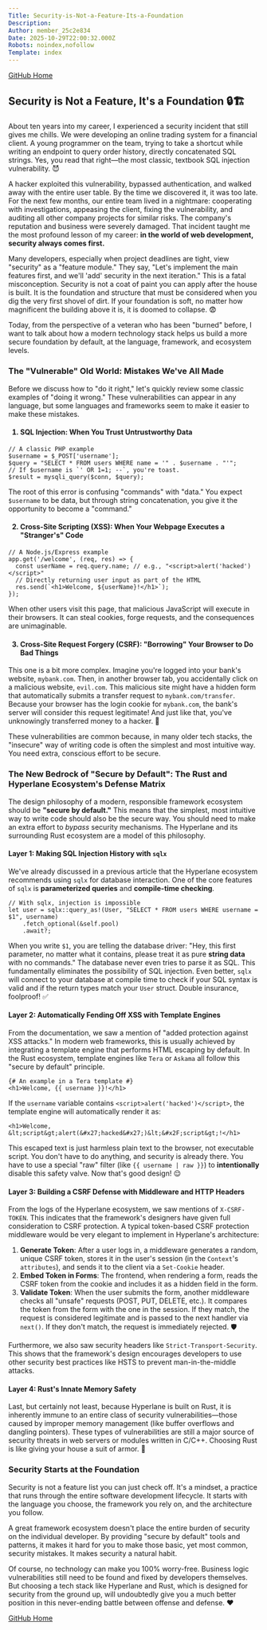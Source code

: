 ```yaml
---
Title: Security-is-Not-a-Feature-Its-a-Foundation
Description: 
Author: member_25c2e834
Date: 2025-10-29T22:00:32.000Z
Robots: noindex,nofollow
Template: index
---
```

<p><a href="https://github.com/hyperlane-dev/hyperlane" rel="noopener noreferrer">GitHub Home</a></p>

<h2>
  
  
  Security is Not a Feature, It's a Foundation 🔒🏗️
</h2>

<p>About ten years into my career, I experienced a security incident that still gives me chills. We were developing an online trading system for a financial client. A young programmer on the team, trying to take a shortcut while writing an endpoint to query order history, directly concatenated SQL strings. Yes, you read that right—the most classic, textbook SQL injection vulnerability. 😈</p>

<p>A hacker exploited this vulnerability, bypassed authentication, and walked away with the entire user table. By the time we discovered it, it was too late. For the next few months, our entire team lived in a nightmare: cooperating with investigations, appeasing the client, fixing the vulnerability, and auditing all other company projects for similar risks. The company's reputation and business were severely damaged. That incident taught me the most profound lesson of my career: <strong>in the world of web development, security always comes first.</strong></p>

<p>Many developers, especially when project deadlines are tight, view "security" as a "feature module." They say, "Let's implement the main features first, and we'll 'add' security in the next iteration." This is a fatal misconception. Security is not a coat of paint you can apply after the house is built. It is the foundation and structure that must be considered when you dig the very first shovel of dirt. If your foundation is soft, no matter how magnificent the building above it is, it is doomed to collapse. 😨</p>

<p>Today, from the perspective of a veteran who has been "burned" before, I want to talk about how a modern technology stack helps us build a more secure foundation by default, at the language, framework, and ecosystem levels.</p>

<h3>
  
  
  The "Vulnerable" Old World: Mistakes We've All Made
</h3>

<p>Before we discuss how to "do it right," let's quickly review some classic examples of "doing it wrong." These vulnerabilities can appear in any language, but some languages and frameworks seem to make it easier to make these mistakes.</p>

<h4>
  
  
  1. SQL Injection: When You Trust Untrustworthy Data
</h4>



<div class="highlight js-code-highlight">
<pre class="highlight php"><code><span class="c1">// A classic PHP example</span>
<span class="nv">$username</span> <span class="o">=</span> <span class="nv">$_POST</span><span class="p">[</span><span class="s1">'username'</span><span class="p">];</span>
<span class="nv">$query</span> <span class="o">=</span> <span class="s2">"SELECT * FROM users WHERE name = '"</span> <span class="mf">.</span> <span class="nv">$username</span> <span class="mf">.</span> <span class="s2">"'"</span><span class="p">;</span>
<span class="c1">// If $username is `' OR 1=1; --`, you're toast.</span>
<span class="nv">$result</span> <span class="o">=</span> <span class="nf">mysqli_query</span><span class="p">(</span><span class="nv">$conn</span><span class="p">,</span> <span class="nv">$query</span><span class="p">);</span>
</code></pre>

</div>



<p>The root of this error is confusing "commands" with "data." You expect <code>$username</code> to be data, but through string concatenation, you give it the opportunity to become a "command."</p>

<h4>
  
  
  2. Cross-Site Scripting (XSS): When Your Webpage Executes a "Stranger's" Code
</h4>



<div class="highlight js-code-highlight">
<pre class="highlight javascript"><code><span class="c1">// A Node.js/Express example</span>
<span class="nx">app</span><span class="p">.</span><span class="nf">get</span><span class="p">(</span><span class="dl">'</span><span class="s1">/welcome</span><span class="dl">'</span><span class="p">,</span> <span class="p">(</span><span class="nx">req</span><span class="p">,</span> <span class="nx">res</span><span class="p">)</span> <span class="o">=&gt;</span> <span class="p">{</span>
  <span class="kd">const</span> <span class="nx">userName</span> <span class="o">=</span> <span class="nx">req</span><span class="p">.</span><span class="nx">query</span><span class="p">.</span><span class="nx">name</span><span class="p">;</span> <span class="c1">// e.g., "&lt;script&gt;alert('hacked')&lt;/script&gt;"</span>
  <span class="c1">// Directly returning user input as part of the HTML</span>
  <span class="nx">res</span><span class="p">.</span><span class="nf">send</span><span class="p">(</span><span class="s2">`&lt;h1&gt;Welcome, </span><span class="p">${</span><span class="nx">userName</span><span class="p">}</span><span class="s2">!&lt;/h1&gt;`</span><span class="p">);</span>
<span class="p">});</span>
</code></pre>

</div>



<p>When other users visit this page, that malicious JavaScript will execute in their browsers. It can steal cookies, forge requests, and the consequences are unimaginable.</p>

<h4>
  
  
  3. Cross-Site Request Forgery (CSRF): "Borrowing" Your Browser to Do Bad Things
</h4>

<p>This one is a bit more complex. Imagine you're logged into your bank's website, <code>mybank.com</code>. Then, in another browser tab, you accidentally click on a malicious website, <code>evil.com</code>. This malicious site might have a hidden form that automatically submits a transfer request to <code>mybank.com/transfer</code>. Because your browser has the login cookie for <code>mybank.com</code>, the bank's server will consider this request legitimate! And just like that, you've unknowingly transferred money to a hacker. 💸</p>

<p>These vulnerabilities are common because, in many older tech stacks, the "insecure" way of writing code is often the simplest and most intuitive way. You need extra, conscious effort to be secure.</p>

<h3>
  
  
  The New Bedrock of "Secure by Default": The Rust and Hyperlane Ecosystem's Defense Matrix
</h3>

<p>The design philosophy of a modern, responsible framework ecosystem should be <strong>"secure by default."</strong> This means that the simplest, most intuitive way to write code should also be the secure way. You should need to make an extra effort to <em>bypass</em> security mechanisms. The Hyperlane and its surrounding Rust ecosystem are a model of this philosophy.</p>

<h4>
  
  
  Layer 1: Making SQL Injection History with <code>sqlx</code>
</h4>

<p>We've already discussed in a previous article that the Hyperlane ecosystem recommends using <code>sqlx</code> for database interaction. One of the core features of <code>sqlx</code> is <strong>parameterized queries</strong> and <strong>compile-time checking</strong>.<br>
</p>

<div class="highlight js-code-highlight">
<pre class="highlight rust"><code><span class="c1">// With sqlx, injection is impossible</span>
<span class="k">let</span> <span class="n">user</span> <span class="o">=</span> <span class="nn">sqlx</span><span class="p">::</span><span class="nd">query_as!</span><span class="p">(</span><span class="n">User</span><span class="p">,</span> <span class="s">"SELECT * FROM users WHERE username = $1"</span><span class="p">,</span> <span class="n">username</span><span class="p">)</span>
    <span class="nf">.fetch_optional</span><span class="p">(</span><span class="o">&amp;</span><span class="k">self</span><span class="py">.pool</span><span class="p">)</span>
    <span class="k">.await</span><span class="o">?</span><span class="p">;</span>
</code></pre>

</div>



<p>When you write <code>$1</code>, you are telling the database driver: "Hey, this first parameter, no matter what it contains, please treat it as pure <strong>string data</strong> with no commands." The database never even tries to parse it as SQL. This fundamentally eliminates the possibility of SQL injection. Even better, <code>sqlx</code> will connect to your database at compile time to check if your SQL syntax is valid and if the return types match your <code>User</code> struct. Double insurance, foolproof! ✅</p>

<h4>
  
  
  Layer 2: Automatically Fending Off XSS with Template Engines
</h4>

<p>From the documentation, we saw a mention of "added protection against XSS attacks." In modern web frameworks, this is usually achieved by integrating a template engine that performs HTML escaping by default. In the Rust ecosystem, template engines like <code>Tera</code> or <code>Askama</code> all follow this "secure by default" principle.<br>
</p>

<div class="highlight js-code-highlight">
<pre class="highlight html"><code>{# An example in a Tera template #}
<span class="nt">&lt;h1&gt;</span>Welcome, {{ username }}!<span class="nt">&lt;/h1&gt;</span>
</code></pre>

</div>



<p>If the <code>username</code> variable contains <code>&lt;script&gt;alert('hacked')&lt;/script&gt;</code>, the template engine will automatically render it as:<br>
</p>

<div class="highlight js-code-highlight">
<pre class="highlight html"><code><span class="nt">&lt;h1&gt;</span>Welcome, <span class="ni">&amp;lt;</span>script<span class="ni">&amp;gt;</span>alert(<span class="ni">&amp;#x27;</span>hacked<span class="ni">&amp;#x27;</span>)<span class="ni">&amp;lt;&amp;#x2F;</span>script<span class="ni">&amp;gt;</span>!<span class="nt">&lt;/h1&gt;</span>
</code></pre>

</div>



<p>This escaped text is just harmless plain text to the browser, not executable script. You don't have to do anything, and security is already there. You have to use a special "raw" filter (like <code>{{ username | raw }}</code>) to <strong>intentionally</strong> disable this safety valve. Now that's good design! 😌</p>

<h4>
  
  
  Layer 3: Building a CSRF Defense with Middleware and HTTP Headers
</h4>

<p>From the logs of the Hyperlane ecosystem, we saw mentions of <code>X-CSRF-TOKEN</code>. This indicates that the framework's designers have given full consideration to CSRF protection. A typical token-based CSRF protection middleware would be very elegant to implement in Hyperlane's architecture:</p>

<ol>
<li> <strong>Generate Token</strong>: After a user logs in, a middleware generates a random, unique CSRF token, stores it in the user's session (in the <code>Context</code>'s <code>attributes</code>), and sends it to the client via a <code>Set-Cookie</code> header.</li>
<li> <strong>Embed Token in Forms</strong>: The frontend, when rendering a form, reads the CSRF token from the cookie and includes it as a hidden field in the form.</li>
<li> <strong>Validate Token</strong>: When the user submits the form, another middleware checks all "unsafe" requests (POST, PUT, DELETE, etc.). It compares the token from the form with the one in the session. If they match, the request is considered legitimate and is passed to the next handler via <code>next()</code>. If they don't match, the request is immediately rejected. 🛡️</li>
</ol>

<p>Furthermore, we also saw security headers like <code>Strict-Transport-Security</code>. This shows that the framework's design encourages developers to use other security best practices like HSTS to prevent man-in-the-middle attacks.</p>

<h4>
  
  
  Layer 4: Rust's Innate Memory Safety
</h4>

<p>Last, but certainly not least, because Hyperlane is built on Rust, it is inherently immune to an entire class of security vulnerabilities—those caused by improper memory management (like buffer overflows and dangling pointers). These types of vulnerabilities are still a major source of security threats in web servers or modules written in C/C++. Choosing Rust is like giving your house a suit of armor. 💪</p>

<h3>
  
  
  Security Starts at the Foundation
</h3>

<p>Security is not a feature list you can just check off. It's a mindset, a practice that runs through the entire software development lifecycle. It starts with the language you choose, the framework you rely on, and the architecture you follow.</p>

<p>A great framework ecosystem doesn't place the entire burden of security on the individual developer. By providing "secure by default" tools and patterns, it makes it hard for you to make those basic, yet most common, security mistakes. It makes security a natural habit.</p>

<p>Of course, no technology can make you 100% worry-free. Business logic vulnerabilities still need to be found and fixed by developers themselves. But choosing a tech stack like Hyperlane and Rust, which is designed for security from the ground up, will undoubtedly give you a much better position in this never-ending battle between offense and defense. ❤️</p>

<p><a href="https://github.com/hyperlane-dev/hyperlane" rel="noopener noreferrer">GitHub Home</a></p>


